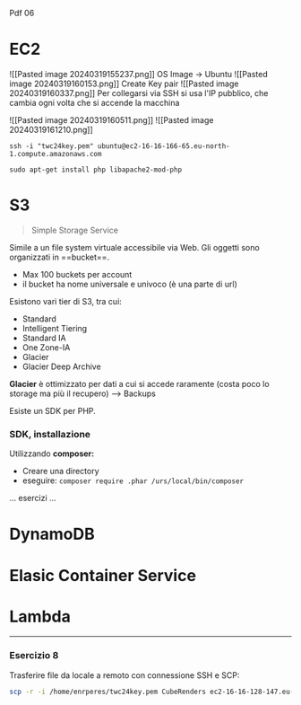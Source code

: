 Pdf 06

# EC2
![[Pasted image 20240319155237.png]]
OS Image -> Ubuntu
![[Pasted image 20240319160153.png]]
Create Key pair 
![[Pasted image 20240319160337.png]]
Per collegarsi via SSH si usa l'IP pubblico, che cambia ogni volta che si accende la macchina 

![[Pasted image 20240319160511.png]]
![[Pasted image 20240319161210.png]]

`ssh -i "twc24key.pem" ubuntu@ec2-16-16-166-65.eu-north-1.compute.amazonaws.com`

`sudo apt-get install php libapache2-mod-php`


# S3
> Simple Storage Service 

Simile a un file system virtuale accessibile via Web. 
Gli oggetti sono organizzati in ==bucket==. 
 - Max 100 buckets per account
 - il bucket ha nome universale e univoco (è una parte di url)

Esistono vari tier di S3, tra cui: 
 - Standard
 - Intelligent Tiering
 - Standard IA
 - One Zone-IA
 - Glacier 
 - Glacier Deep Archive 

**Glacier** è ottimizzato per dati a cui si accede raramente (costa poco lo storage ma più il recupero) --> Backups

Esiste un SDK per PHP. 

### SDK, installazione
Utilizzando **composer:**
- Creare una directory 
- eseguire: `composer require .phar /urs/local/bin/composer`

... esercizi ...
# DynamoDB


# Elasic Container Service


# Lambda


---

###  Esercizio 8
Trasferire file da locale a remoto con connessione SSH e SCP: 

```bash
scp -r -i /home/enrperes/twc24key.pem CubeRenders ec2-16-16-128-147.eu-north-1.compute.amazonaws.com:/var/www/html/media
```